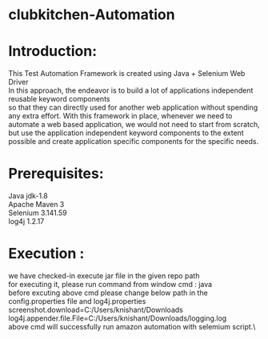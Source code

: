 # clubkitchen-Automation

# Introduction: 
This Test Automation Framework is created using Java + Selenium Web Driver\
In this approach, the endeavor is to build a lot of applications independent reusable keyword components\
so that they can directly used for another web application without spending any extra effort. With this framework in place,
whenever we need to automate a web based application, we would not need to start from scratch, 
but use the application independent keyword components to the extent possible and create application specific components for the specific needs.

# Prerequisites:
Java jdk-1.8\
Apache Maven 3\
Selenium  3.141.59\
log4j 1.2.17

# Execution :
we have checked-in execute jar file in the given  repo path\
for executing it, please run command from window cmd : java \
before excuting above cmd please change below path in the config.properties file and log4j.properties\
screenshot.download=C:/Users/knishant/Downloads\
log4j.appender.file.File=C:/Users/knishant/Downloads/logging.log\
above cmd will successfully run amazon automation with selemium script.\
